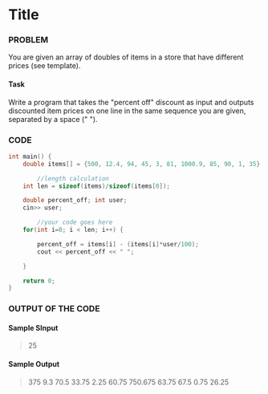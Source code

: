 # Title

### PROBLEM

You are given an array of doubles of items in a store that have different prices (see template).

#### Task

Write a program that takes the "percent off" discount as input and outputs discounted item prices on one line in the same sequence you are given, separated by a space (" ").

### CODE

```cpp
int main() {
    double items[] = {500, 12.4, 94, 45, 3, 81, 1000.9, 85, 90, 1, 35};

    	//length calculation
    int len = sizeof(items)/sizeof(items[0]);

    double percent_off; int user;
    cin>> user;

        //your code goes here
    for(int i=0; i < len; i++) {

    	percent_off = items[i] - (items[i]*user/100);
    	cout << percent_off << " ";

    }

    return 0;
}
```

### OUTPUT OF THE CODE

#### Sample SInput

> 25<br>

#### Sample Output

> 375 9.3 70.5 33.75 2.25 60.75 750.675 63.75 67.5 0.75 26.25<br>
